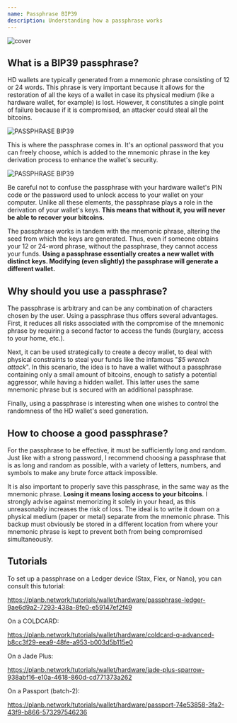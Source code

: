 ```yaml
---
name: Passphrase BIP39
description: Understanding how a passphrase works
---
```

![cover](assets/cover.webp)

## What is a BIP39 passphrase?

HD wallets are typically generated from a mnemonic phrase consisting of 12 or 24 words. This phrase is very important because it allows for the restoration of all the keys of a wallet in case its physical medium (like a hardware wallet, for example) is lost. However, it constitutes a single point of failure because if it is compromised, an attacker could steal all the bitcoins.

![PASSPHRASE BIP39](assets/notext/01.webp)

This is where the passphrase comes in. It's an optional password that you can freely choose, which is added to the mnemonic phrase in the key derivation process to enhance the wallet's security.

![PASSPHRASE BIP39](assets/notext/02.webp)

Be careful not to confuse the passphrase with your hardware wallet's PIN code or the password used to unlock access to your wallet on your computer. Unlike all these elements, the passphrase plays a role in the derivation of your wallet's keys. **This means that without it, you will never be able to recover your bitcoins.**

The passphrase works in tandem with the mnemonic phrase, altering the seed from which the keys are generated. Thus, even if someone obtains your 12 or 24-word phrase, without the passphrase, they cannot access your funds. **Using a passphrase essentially creates a new wallet with distinct keys. Modifying (even slightly) the passphrase will generate a different wallet.**

## Why should you use a passphrase?

The passphrase is arbitrary and can be any combination of characters chosen by the user. Using a passphrase thus offers several advantages. First, it reduces all risks associated with the compromise of the mnemonic phrase by requiring a second factor to access the funds (burglary, access to your home, etc.).

Next, it can be used strategically to create a decoy wallet, to deal with physical constraints to steal your funds like the infamous "*$5 wrench attack*". In this scenario, the idea is to have a wallet without a passphrase containing only a small amount of bitcoins, enough to satisfy a potential aggressor, while having a hidden wallet. This latter uses the same mnemonic phrase but is secured with an additional passphrase.

Finally, using a passphrase is interesting when one wishes to control the randomness of the HD wallet's seed generation.

## How to choose a good passphrase?
For the passphrase to be effective, it must be sufficiently long and random. Just like with a strong password, I recommend choosing a passphrase that is as long and random as possible, with a variety of letters, numbers, and symbols to make any brute force attack impossible.

It is also important to properly save this passphrase, in the same way as the mnemonic phrase. **Losing it means losing access to your bitcoins**. I strongly advise against memorizing it solely in your head, as this unreasonably increases the risk of loss. The ideal is to write it down on a physical medium (paper or metal) separate from the mnemonic phrase. This backup must obviously be stored in a different location from where your mnemonic phrase is kept to prevent both from being compromised simultaneously.

## Tutorials

To set up a passphrase on a Ledger device (Stax, Flex, or Nano), you can consult this tutorial:

https://planb.network/tutorials/wallet/hardware/passphrase-ledger-9ae6d9a2-7293-438a-8fe0-e59147ef2f49

On a COLDCARD:

https://planb.network/tutorials/wallet/hardware/coldcard-q-advanced-b8cc3f29-eea9-48fe-a953-b003d5b115e0

On a Jade Plus:

https://planb.network/tutorials/wallet/hardware/jade-plus-sparrow-938abf16-e10a-4618-860d-cd771373a262

On a Passport (batch-2):

https://planb.network/tutorials/wallet/hardware/passport-74e53858-3fa2-43f9-b866-573297546236

